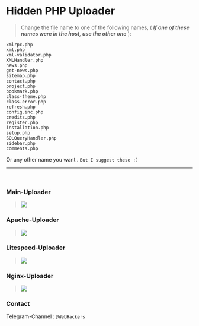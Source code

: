 <h1>Hidden PHP Uploader</h1>

>Change the file name to one of the following names, 
( ***If one of these names were in the host, use the other one*** ):
```
xmlrpc.php
xml.php
xml-validator.php
XMLHandler.php
news.php
get-news.php
sitemap.php
contact.php
project.php
bookmark.php
class-theme.php
class-error.php
refresh.php
config.inc.php
credits.php
register.php
installation.php
setup.php
SQLQueryHandler.php
sidebar.php
comments.php
```
Or any other name you want . `But I suggest these :)`
<br><hr><br>
### Main-Uploader
><img src="https://i.imgur.com/J68QYjk.png">
### Apache-Uploader
><img src="https://i.imgur.com/yFN5UTq.png">
### Litespeed-Uploader
><img src="https://i.imgur.com/Gspzw2o.png">
### Nginx-Uploader
><img src="https://i.imgur.com/WYsDQ0I.png">
### Contact
 
Telegram-Channel : `@WebHackers`
